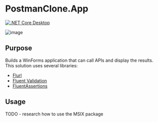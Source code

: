# PostmanClone.App

[![.NET Core Desktop](https://github.com/adipuscasu/PostmanClone.App/actions/workflows/dotnet-desktop.yml/badge.svg)](https://github.com/adipuscasu/PostmanClone.App/actions/workflows/dotnet-desktop.yml)

![image](https://github.com/adipuscasu/PostmanClone.App/assets/7973905/f2b506a1-1b0f-4ea1-9e38-48a35439c2c7)

## Purpose
Builds a WinForms application that can call APIs and display the results.
This solution uses several libraries:
* [Flurl](https://github.com/tmenier/Flurl)
* [Fluent Validation](https://github.com/FluentValidation/FluentValidation)
* [FluentAssertions](https://github.com/fluentassertions/fluentassertions)

## Usage
TODO - research how to use the MSIX package
